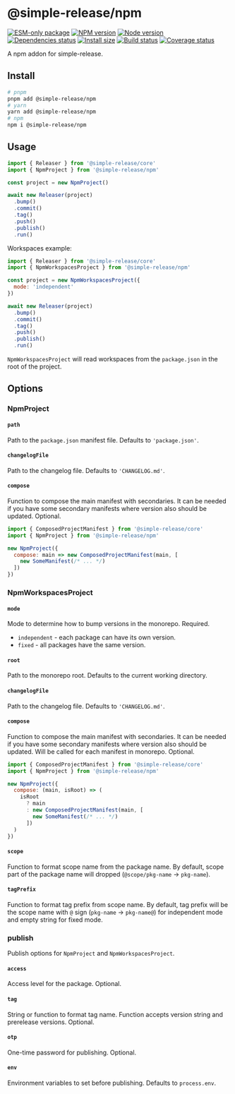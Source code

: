 # @simple-release/npm

[![ESM-only package][package]][package-url]
[![NPM version][npm]][npm-url]
[![Node version][node]][node-url]
[![Dependencies status][deps]][deps-url]
[![Install size][size]][size-url]
[![Build status][build]][build-url]
[![Coverage status][coverage]][coverage-url]

[package]: https://img.shields.io/badge/package-ESM--only-ffe536.svg
[package-url]: https://nodejs.org/api/esm.html

[npm]: https://img.shields.io/npm/v/@simple-release/npm.svg
[npm-url]: https://www.npmjs.com/package/@simple-release/npm

[node]: https://img.shields.io/node/v/@simple-release/npm.svg
[node-url]: https://nodejs.org

[deps]: https://img.shields.io/librariesio/release/npm/@simple-release/npm
[deps-url]: https://libraries.io/npm/@simple-release%2Fnpm/tree

[size]: https://packagephobia.com/badge?p=@simple-release/npm
[size-url]: https://packagephobia.com/result?p=@simple-release/npm

[build]: https://img.shields.io/github/actions/workflow/status/TrigenSoftware/simple-release/tests.yml?branch=main
[build-url]: https://github.com/TrigenSoftware/simple-release/actions

[coverage]: https://coveralls.io/repos/github/TrigenSoftware/simple-release/badge.svg?branch=main
[coverage-url]: https://coveralls.io/github/TrigenSoftware/simple-release?branch=main

A npm addon for simple-release.

## Install

```bash
# pnpm
pnpm add @simple-release/npm
# yarn
yarn add @simple-release/npm
# npm
npm i @simple-release/npm
```

## Usage

```js
import { Releaser } from '@simple-release/core'
import { NpmProject } from '@simple-release/npm'

const project = new NpmProject()

await new Releaser(project)
  .bump()
  .commit()
  .tag()
  .push()
  .publish()
  .run()
```

Workspaces example:

```js
import { Releaser } from '@simple-release/core'
import { NpmWorkspacesProject } from '@simple-release/npm'

const project = new NpmWorkspacesProject({
  mode: 'independent'
})

await new Releaser(project)
  .bump()
  .commit()
  .tag()
  .push()
  .publish()
  .run()
```

`NpmWorkspacesProject` will read workspaces from the `package.json` in the root of the project.

## Options

### NpmProject

#### `path`

Path to the `package.json` manifest file. Defaults to `'package.json'`.

#### `changelogFile`

Path to the changelog file. Defaults to `'CHANGELOG.md'`.

#### `compose`

Function to compose the main manifest with secondaries. It can be needed if you have some secondary manifests where version also should be updated. Optional.

```js
import { ComposedProjectManifest } from '@simple-release/core'
import { NpmProject } from '@simple-release/npm'

new NpmProject({
  compose: main => new ComposedProjectManifest(main, [
    new SomeManifest(/* ... */)
  ])
})
```

### NpmWorkspacesProject

#### `mode`

Mode to determine how to bump versions in the monorepo. Required.

- `independent` - each package can have its own version.
- `fixed` - all packages have the same version.

#### `root`

Path to the monorepo root. Defaults to the current working directory.

#### `changelogFile`

Path to the changelog file. Defaults to `'CHANGELOG.md'`.

#### `compose`

Function to compose the main manifest with secondaries. It can be needed if you have some secondary manifests where version also should be updated. Will be called for each manifest in monorepo. Optional.

```js
import { ComposedProjectManifest } from '@simple-release/core'
import { NpmProject } from '@simple-release/npm'

new NpmProject({
  compose: (main, isRoot) => (
    isRoot
      ? main
      : new ComposedProjectManifest(main, [
        new SomeManifest(/* ... */)
      ])
  )
})
```

#### `scope`

Function to format scope name from the package name. By default, scope part of the package name will dropped (`@scope/pkg-name` -> `pkg-name`).

#### `tagPrefix`

Function to format tag prefix from scope name. By default, tag prefix will be the scope name with `@` sign (`pkg-name` -> `pkg-name@`) for independent mode and empty string for fixed mode.

### publish

Publish options for `NpmProject` and `NpmWorkspacesProject`.

#### `access`

Access level for the package. Optional.

#### `tag`

String or function to format tag name. Function accepts version string and prerelease versions. Optional.

#### `otp`

One-time password for publishing. Optional.

#### `env`

Environment variables to set before publishing. Defaults to `process.env`.

